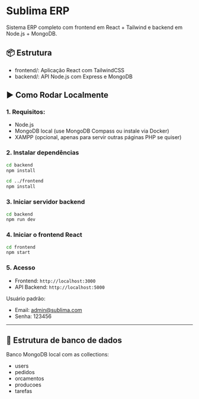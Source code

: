 
# Sublima ERP

Sistema ERP completo com frontend em React + Tailwind e backend em Node.js + MongoDB.

## 📦 Estrutura
- frontend/: Aplicação React com TailwindCSS
- backend/: API Node.js com Express e MongoDB

## ▶️ Como Rodar Localmente

### 1. Requisitos:
- Node.js
- MongoDB local (use MongoDB Compass ou instale via Docker)
- XAMPP (opcional, apenas para servir outras páginas PHP se quiser)

### 2. Instalar dependências

```bash
cd backend
npm install

cd ../frontend
npm install
```

### 3. Iniciar servidor backend

```bash
cd backend
npm run dev
```

### 4. Iniciar o frontend React

```bash
cd frontend
npm start
```

### 5. Acesso
- Frontend: `http://localhost:3000`
- API Backend: `http://localhost:5000`

Usuário padrão:
- Email: admin@sublima.com
- Senha: 123456

---

## 📁 Estrutura de banco de dados

Banco MongoDB local com as collections:
- users
- pedidos
- orcamentos
- producoes
- tarefas

